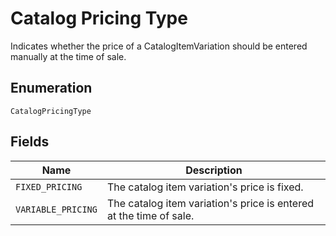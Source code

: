 
# Catalog Pricing Type

Indicates whether the price of a CatalogItemVariation should be entered manually at the time of sale.

## Enumeration

`CatalogPricingType`

## Fields

| Name | Description |
|  --- | --- |
| `FIXED_PRICING` | The catalog item variation's price is fixed. |
| `VARIABLE_PRICING` | The catalog item variation's price is entered at the time of sale. |

